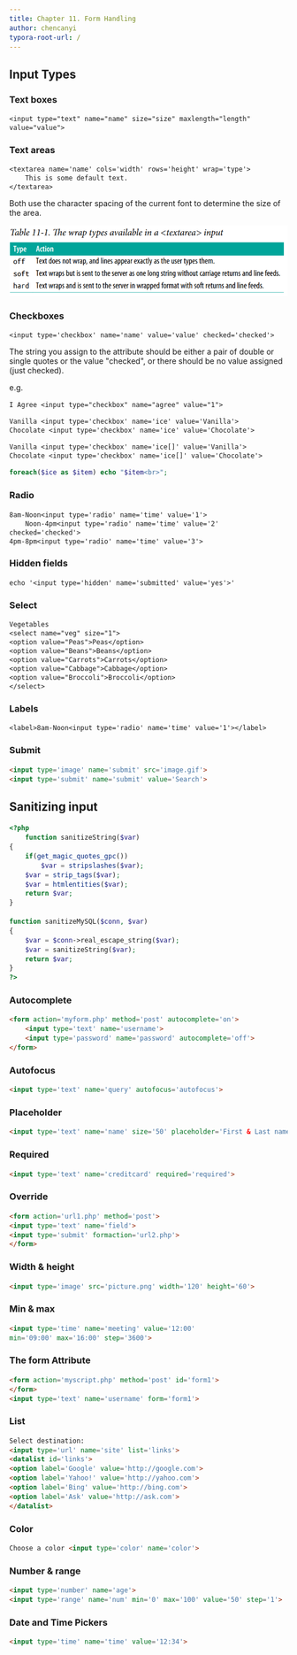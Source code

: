 ```yaml
---
title: Chapter 11. Form Handling
author: chencanyi
typora-root-url: /
---
```


## Input Types

### Text boxes

```php+HTML
<input type="text" name="name" size="size" maxlength="length" value="value">
```

### Text areas

```php+HTML
<textarea name='name' cols='width' rows='height' wrap='type'>
	This is some default text.
</textarea>
```

Both use the character spacing of the current font to determine the size of the area.  

![1565686720738](/images/Chapter-11.-Form-Handling.assets/1565686720738.png)

### Checkboxes

```php+HTML
<input type='checkbox' name='name' value='value' checked='checked'>
```



The string you assign to the attribute should be either a pair of double or single quotes or the value "checked", or there should be no value assigned (just checked).  

e.g.

```php+HTML
I Agree <input type="checkbox" name="agree" value="1">
```

```php+HTML
Vanilla <input type='checkbox' name='ice' value='Vanilla'>
Chocolate <input type='checkbox' name='ice' value='Chocolate'>
```

```php+HTML
Vanilla <input type='checkbox' name='ice[]' value='Vanilla'>
Chocolate <input type='checkbox' name='ice[]' value='Chocolate'>
```

```php
foreach($ice as $item) echo "$item<br>";
```

### Radio

```php+HTML
8am-Noon<input type='radio' name='time' value='1'>
    Noon-4pm<input type='radio' name='time' value='2' checked='checked'>
4pm-8pm<input type='radio' name='time' value='3'>
```

###  Hidden fields

```php+HTML
echo '<input type='hidden' name='submitted' value='yes'>'
```

### Select

```php+HTML
Vegetables
<select name="veg" size="1">
<option value="Peas">Peas</option>
<option value="Beans">Beans</option>
<option value="Carrots">Carrots</option>
<option value="Cabbage">Cabbage</option>
<option value="Broccoli">Broccoli</option>
</select>
```

### Labels

```php+HTML
<label>8am-Noon<input type='radio' name='time' value='1'></label>
```

### Submit

```html
<input type='image' name='submit' src='image.gif'>
<input type='submit' name='submit' value='Search'>
```

## Sanitizing input

```php
<?php
    function sanitizeString($var)
{
    if(get_magic_quotes_gpc())
        $var = stripslashes($var);
    $var = strip_tags($var);
    $var = htmlentities($var);
    return $var;
}

function sanitizeMySQL($conn, $var)
{
    $var = $conn->real_escape_string($var);
    $var = sanitizeString($var);
    return $var;
}
?>
```

### Autocomplete

```html
<form action='myform.php' method='post' autocomplete='on'>
    <input type='text' name='username'>
    <input type='password' name='password' autocomplete='off'>
</form>
```

### Autofocus

```html
<input type='text' name='query' autofocus='autofocus'>
```

### Placeholder

```html
<input type='text' name='name' size='50' placeholder='First & Last name'>
```

### Required

```html
<input type='text' name='creditcard' required='required'>
```

### Override 

```html
<form action='url1.php' method='post'>
<input type='text' name='field'>
<input type='submit' formaction='url2.php'>
</form>
```

### Width & height

```html
<input type='image' src='picture.png' width='120' height='60'>
```

### Min & max

```html
<input type='time' name='meeting' value='12:00'
min='09:00' max='16:00' step='3600'>
```

### The form Attribute

```html
<form action='myscript.php' method='post' id='form1'>
</form>
<input type='text' name='username' form='form1'>
```

### List

```html
Select destination:
<input type='url' name='site' list='links'>
<datalist id='links'>
<option label='Google' value='http://google.com'>
<option label='Yahoo!' value='http://yahoo.com'>
<option label='Bing' value='http://bing.com'>
<option label='Ask' value='http://ask.com'>
</datalist>
```

### Color

```html
Choose a color <input type='color' name='color'>
```

### Number & range

```html
<input type='number' name='age'>
<input type='range' name='num' min='0' max='100' value='50' step='1'>
```

### Date and Time Pickers

```html
<input type='time' name='time' value='12:34'>
```

